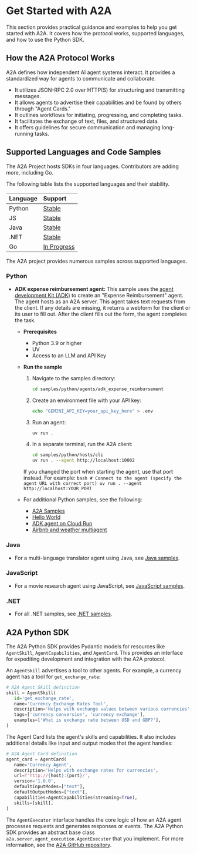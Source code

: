 # Get Started with A2A 

This section provides practical guidance and examples to help you get started
with A2A. It covers how the protocol works, supported languages, and how to use
the Python SDK.

## How the A2A Protocol Works 

A2A defines how independent AI agent systems interact. It provides
a standardized way for agents to communicate and collaborate.

*   It utilizes JSON-RPC 2.0 over HTTP(S) for structuring and transmitting messages.
*   It allows agents to advertise their capabilities and be found by others through "Agent Cards."
*   It outlines workflows for initiating, progressing, and completing tasks.
*   It facilitates the exchange of text, files, and structured data.
*   It offers guidelines for secure communication and managing long-running tasks.


## Supported Languages and Code Samples 

The A2A Project hosts SDKs in four languages. Contributors are adding
more, including Go.


The following table lists the supported languages and their stability.

| Language | Support  |
| :------- | :------- |
| Python   | [Stable](https://github.com/a2aproject/a2a-python) |
| JS       | [Stable](https://github.com/a2aproject/a2a-js)   |
| Java     | [Stable](https://github.com/a2aproject/a2a-java)   |
| .NET     | [Stable](https://github.com/a2aproject/a2a-dotnet)   |
| Go       | [In Progress](https://github.com/a2aproject/a2a-go) |

The A2A project provides numerous samples across supported languages.

### Python

*   **ADK expense reimbursement agent:** This sample uses the [agent development
    Kit (ADK)](/application-integration/docs/agents/about-adk) to create an
    "Expense Reimbursement" agent. The agent hosts
    as an A2A server. This agent takes text requests from the client. If any
    details are missing, it returns a webform for the client or its user to fill
    out. After the client fills out the form, the agent completes the task.


    -   **Prerequisites**

        *   Python 3.9 or higher
        *   UV
        *   Access to an LLM and API Key


    -   **Run the sample**


        1.  Navigate to the samples directory:
            ```bash
            cd samples/python/agents/adk_expense_reimbursement
            ```


        2.  Create an environment file with your API key:
            ```bash
            echo "GEMINI_API_KEY=your_api_key_here" > .env
            ```


        3.  Run an agent:
            ```bash
            uv run .
            ```
        4.  In a separate terminal, run the A2A client:
            ```bash
            cd samples/python/hosts/cli
            uv run . --agent http://localhost:10002
            ```


        If you changed the port when starting the agent, use that port instead.
        For example:
            ```bash
            # Connect to the agent (specify the agent URL with correct port)
            uv run . --agent http://localhost:YOUR_PORT
            ```

    -   For additional Python samples, see the following:
        *   [A2A Samples](https://github.com/a2aproject/a2a-samples/tree/main/samples/python)
        *   [Hello World](https://github.com/a2aproject/a2a-samples/tree/main/samples/python/agents/helloworld)
        *   [ADK agent on Cloud Run](https://github.com/a2aproject/a2a-samples/tree/main/samples/python/agents/adk_cloud_run)
        *   [Airbnb and weather multiagent](https://github.com/a2aproject/a2a-samples/tree/main/samples/python/agents/airbnb_planner_multiagent)

### Java

  *   For a multi-language translator agent using Java, see [Java samples](https://github.com/a2aproject/a2a-samples/tree/main/samples/java).

### JavaScript

  *    For a movie research agent using JavaScript, see [JavaScript samples](https://github.com/a2aproject/a2a-samples/tree/main/samples/js).

### .NET

  *   For all .NET samples, see [.NET samples](https://github.com/a2aproject/a2a-dotnet/tree/main/samples).


## A2A Python SDK 
The A2A Python SDK provides Pydantic models for resources like `AgentSkill`,
`AgentCapabilities`, and `AgentCard`. This provides an interface for expediting
development and integration with the A2A protocol.

An `AgentSkill` advertises a tool to other agents. For example, a currency agent
has a tool for `get_exchange_rate`:


```python
# A2A Agent Skill definition
skill = AgentSkill(
   id='get_exchange_rate',
   name='Currency Exchange Rates Tool',
   description='Helps with exchange values between various currencies',
   tags=['currency conversion', 'currency exchange'],
   examples=['What is exchange rate between USD and GBP?'],
)
```

The Agent Card lists the agent's skills and capabilities. It also includes
additional details like input and output modes that the agent handles:

```python
# A2A Agent Card definition
agent_card = AgentCard(
   name='Currency Agent',
   description='Helps with exchange rates for currencies',
   url=f'http://{host}:{port}/',
   version='1.0.0',
   defaultInputModes=["text"],
   defaultOutputModes=["text"],
   capabilities=AgentCapabilities(streaming=True),
   skills=[skill],
)
```

The `AgentExecutor` interface handles the core logic of how an A2A agent
processes requests and generates responses or events. The A2A Python SDK
provides an abstract base class `a2a.server.agent_execution.AgentExecutor` that
you implement. For more information, see the [A2A GitHub repository](https://github.com/google/a2a).

